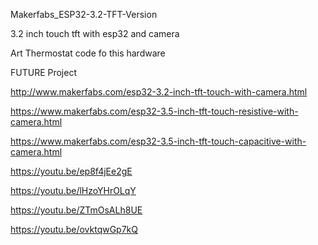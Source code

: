 
Makerfabs_ESP32-3.2-TFT-Version

3.2 inch touch tft with esp32 and camera

Art Thermostat code fo this hardware


FUTURE Project

http://www.makerfabs.com/esp32-3.2-inch-tft-touch-with-camera.html

https://www.makerfabs.com/esp32-3.5-inch-tft-touch-resistive-with-camera.html

https://www.makerfabs.com/esp32-3.5-inch-tft-touch-capacitive-with-camera.html

https://youtu.be/ep8f4jEe2gE

https://youtu.be/lHzoYHrOLqY

https://youtu.be/ZTmOsALh8UE

https://youtu.be/ovktqwGp7kQ
